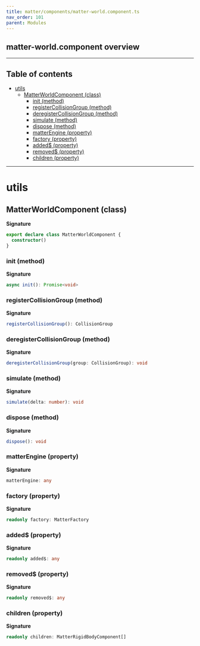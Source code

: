 ```yaml
---
title: matter/components/matter-world.component.ts
nav_order: 101
parent: Modules
---
```


## matter-world.component overview

---

<h2 class="text-delta">Table of contents</h2>

- [utils](#utils)
  - [MatterWorldComponent (class)](#matterworldcomponent-class)
    - [init (method)](#init-method)
    - [registerCollisionGroup (method)](#registercollisiongroup-method)
    - [deregisterCollisionGroup (method)](#deregistercollisiongroup-method)
    - [simulate (method)](#simulate-method)
    - [dispose (method)](#dispose-method)
    - [matterEngine (property)](#matterengine-property)
    - [factory (property)](#factory-property)
    - [added$ (property)](#added-property)
    - [removed$ (property)](#removed-property)
    - [children (property)](#children-property)

---

# utils

## MatterWorldComponent (class)

**Signature**

```ts
export declare class MatterWorldComponent {
  constructor()
}
```

### init (method)

**Signature**

```ts
async init(): Promise<void>
```

### registerCollisionGroup (method)

**Signature**

```ts
registerCollisionGroup(): CollisionGroup
```

### deregisterCollisionGroup (method)

**Signature**

```ts
deregisterCollisionGroup(group: CollisionGroup): void
```

### simulate (method)

**Signature**

```ts
simulate(delta: number): void
```

### dispose (method)

**Signature**

```ts
dispose(): void
```

### matterEngine (property)

**Signature**

```ts
matterEngine: any
```

### factory (property)

**Signature**

```ts
readonly factory: MatterFactory
```

### added$ (property)

**Signature**

```ts
readonly added$: any
```

### removed$ (property)

**Signature**

```ts
readonly removed$: any
```

### children (property)

**Signature**

```ts
readonly children: MatterRigidBodyComponent[]
```
